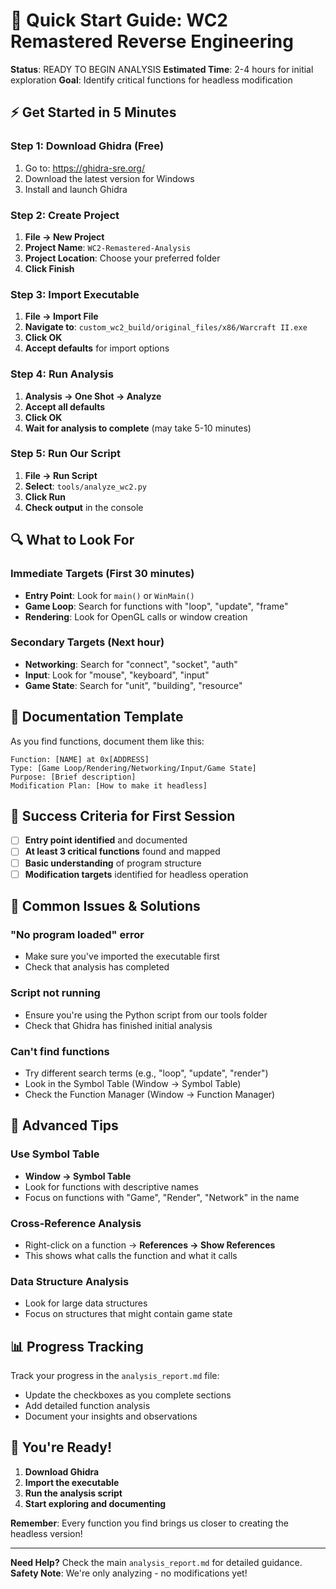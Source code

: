 # 🚀 Quick Start Guide: WC2 Remastered Reverse Engineering

**Status**: READY TO BEGIN ANALYSIS
**Estimated Time**: 2-4 hours for initial exploration
**Goal**: Identify critical functions for headless modification

## ⚡ **Get Started in 5 Minutes**

### **Step 1: Download Ghidra (Free)**
1. Go to: https://ghidra-sre.org/
2. Download the latest version for Windows
3. Install and launch Ghidra

### **Step 2: Create Project**
1. **File → New Project**
2. **Project Name**: `WC2-Remastered-Analysis`
3. **Project Location**: Choose your preferred folder
4. **Click Finish**

### **Step 3: Import Executable**
1. **File → Import File**
2. **Navigate to**: `custom_wc2_build/original_files/x86/Warcraft II.exe`
3. **Click OK**
4. **Accept defaults** for import options

### **Step 4: Run Analysis**
1. **Analysis → One Shot → Analyze**
2. **Accept all defaults**
3. **Click OK**
4. **Wait for analysis to complete** (may take 5-10 minutes)

### **Step 5: Run Our Script**
1. **File → Run Script**
2. **Select**: `tools/analyze_wc2.py`
3. **Click Run**
4. **Check output** in the console

## 🔍 **What to Look For**

### **Immediate Targets (First 30 minutes)**
- **Entry Point**: Look for `main()` or `WinMain()`
- **Game Loop**: Search for functions with "loop", "update", "frame"
- **Rendering**: Look for OpenGL calls or window creation

### **Secondary Targets (Next hour)**
- **Networking**: Search for "connect", "socket", "auth"
- **Input**: Look for "mouse", "keyboard", "input"
- **Game State**: Search for "unit", "building", "resource"

## 📝 **Documentation Template**

As you find functions, document them like this:

```
Function: [NAME] at 0x[ADDRESS]
Type: [Game Loop/Rendering/Networking/Input/Game State]
Purpose: [Brief description]
Modification Plan: [How to make it headless]
```

## 🎯 **Success Criteria for First Session**

- [ ] **Entry point identified** and documented
- [ ] **At least 3 critical functions** found and mapped
- [ ] **Basic understanding** of program structure
- [ ] **Modification targets** identified for headless operation

## 🚨 **Common Issues & Solutions**

### **"No program loaded" error**
- Make sure you've imported the executable first
- Check that analysis has completed

### **Script not running**
- Ensure you're using the Python script from our tools folder
- Check that Ghidra has finished initial analysis

### **Can't find functions**
- Try different search terms (e.g., "loop", "update", "render")
- Look in the Symbol Table (Window → Symbol Table)
- Check the Function Manager (Window → Function Manager)

## 🔧 **Advanced Tips**

### **Use Symbol Table**
- **Window → Symbol Table**
- Look for functions with descriptive names
- Focus on functions with "Game", "Render", "Network" in the name

### **Cross-Reference Analysis**
- Right-click on a function → **References → Show References**
- This shows what calls the function and what it calls

### **Data Structure Analysis**
- Look for large data structures
- Focus on structures that might contain game state

## 📊 **Progress Tracking**

Track your progress in the `analysis_report.md` file:
- Update the checkboxes as you complete sections
- Add detailed function analysis
- Document your insights and observations

## 🎉 **You're Ready!**

1. **Download Ghidra**
2. **Import the executable**
3. **Run the analysis script**
4. **Start exploring and documenting**

**Remember**: Every function you find brings us closer to creating the headless version!

---

**Need Help?** Check the main `analysis_report.md` for detailed guidance.
**Safety Note**: We're only analyzing - no modifications yet!
